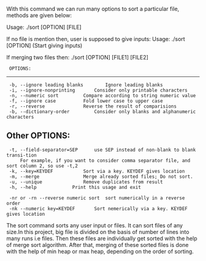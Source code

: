 

With this command we can run many options to sort a particular file, methods are given below:


Usage: ./sort [OPTION] [FILE] 

If no file is mention then, user is supposed to give inputs:
		Usage: ./sort [OPTION] (Start giving inputs) 
		
If merging two files then: ./sort [OPTION] [FILE1] [FILE2]

     OPTIONS:
--------------------
	 -b, --ignore leading blanks		Ignore leading blanks
	 -i, --ignore-nonprinting		Consider only printable characters
	 -n, --numeric sort			Compare according to string numeric value
	 -f, --ignore case			Fold lower case to upper case
	 -r, --reverse				Reverse the result of comparisions
	 -b, --dictionary-order			Consider only blanks and alphanumeric characters

  Other OPTIONS: 
------------------
	 -t, --field-separator=SEP		use SEP instead of non-blank to blank transi-tion
		 For example, if you want to consider comma separator file, and sort column 2, so use -t,2
	 -k, --key=KEYDEF			Sort via a key. KEYDEF gives location
	 -m, --merge				Merge already sorted files; Do not sort.
	 -u, --unique				Remove duplicates from result
	 -h, --help				Print this usage and exit

	 -nr or -rn --reverse numeric sort	sort numerically in a reverse order
	 -nk --numeric key=KEYDEF		Sort nemerically via a key. KEYDEF gives location
	 
	 
The sort command sorts any user input or files. It can sort files of any size.In this project, big file is divided on the basis of number of lines into many runs i.e files. Then these files are individually get sorted with the help of merge sort algorithm. After that, merging of these sorted files is done with the help of min heap or max heap, depending on the order of sorting.


